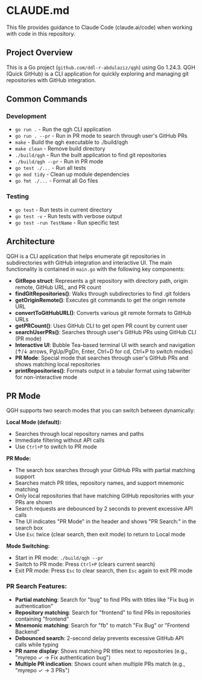 # CLAUDE.md

This file provides guidance to Claude Code (claude.ai/code) when working with code in this repository.

## Project Overview

This is a Go project (`github.com/ddl-r-abdulaziz/qgh`) using Go 1.24.3. QGH (Quick GitHub) is a CLI application for quickly exploring and managing git repositories with GitHub integration.

## Common Commands

### Development
- `go run .` - Run the qgh CLI application
- `go run . --pr` - Run in PR mode to search through user's GitHub PRs
- `make` - Build the qgh executable to ./build/qgh
- `make clean` - Remove build directory
- `./build/qgh` - Run the built application to find git repositories
- `./build/qgh --pr` - Run in PR mode
- `go test ./...` - Run all tests
- `go mod tidy` - Clean up module dependencies
- `go fmt ./...` - Format all Go files

### Testing
- `go test` - Run tests in current directory
- `go test -v` - Run tests with verbose output
- `go test -run TestName` - Run specific test

## Architecture

QGH is a CLI application that helps enumerate git repositories in subdirectories with GitHub integration and interactive UI. The main functionality is contained in `main.go` with the following key components:

- **GitRepo struct**: Represents a git repository with directory path, origin remote, GitHub URL, and PR count
- **findGitRepositories()**: Walks through subdirectories to find .git folders
- **getOriginRemote()**: Executes git commands to get the origin remote URL
- **convertToGitHubURL()**: Converts various git remote formats to GitHub URLs
- **getPRCount()**: Uses GitHub CLI to get open PR count by current user
- **searchUserPRs()**: Searches through user's GitHub PRs using GitHub CLI (PR mode)
- **Interactive UI**: Bubble Tea-based terminal UI with search and navigation (↑/↓ arrows, PgUp/PgDn, Enter, Ctrl+D for cd, Ctrl+P to switch modes)
- **PR Mode**: Special mode that searches through user's GitHub PRs and shows matching local repositories
- **printRepositories()**: Formats output in a tabular format using tabwriter for non-interactive mode

## PR Mode

QGH supports two search modes that you can switch between dynamically:

**Local Mode (default):**
- Searches through local repository names and paths
- Immediate filtering without API calls
- Use `Ctrl+P` to switch to PR mode

**PR Mode:**
- The search box searches through your GitHub PRs with partial matching support
- Searches match PR titles, repository names, and support mnemonic matching
- Only local repositories that have matching GitHub repositories with your PRs are shown
- Search requests are debounced by 2 seconds to prevent excessive API calls
- The UI indicates "PR Mode" in the header and shows "PR Search:" in the search box
- Use `Esc` twice (clear search, then exit mode) to return to Local mode

**Mode Switching:**
- Start in PR mode: `./build/qgh --pr`
- Switch to PR mode: Press `Ctrl+P` (clears current search)
- Exit PR mode: Press `Esc` to clear search, then `Esc` again to exit PR mode

### PR Search Features:
- **Partial matching**: Search for "bug" to find PRs with titles like "Fix bug in authentication"
- **Repository matching**: Search for "frontend" to find PRs in repositories containing "frontend"
- **Mnemonic matching**: Search for "fb" to match "Fix Bug" or "Frontend Backend"
- **Debounced search**: 2-second delay prevents excessive GitHub API calls while typing
- **PR name display**: Shows matching PR titles next to repositories (e.g., "myrepo ✓ → Fix authentication bug")
- **Multiple PR indication**: Shows count when multiple PRs match (e.g., "myrepo ✓ → 3 PRs")